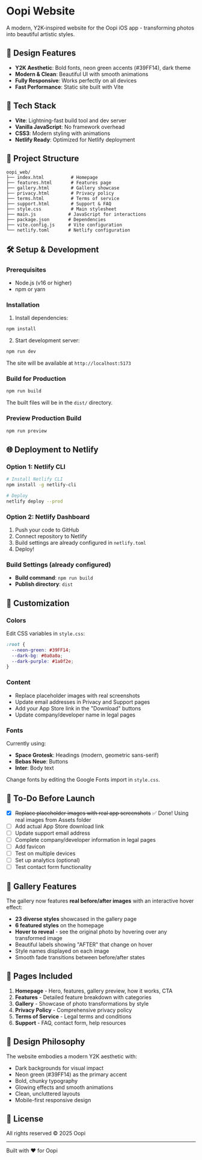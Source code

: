 # Oopi Website

A modern, Y2K-inspired website for the Oopi iOS app - transforming photos into beautiful artistic styles.

## 🎨 Design Features

- **Y2K Aesthetic**: Bold fonts, neon green accents (#39FF14), dark theme
- **Modern & Clean**: Beautiful UI with smooth animations
- **Fully Responsive**: Works perfectly on all devices
- **Fast Performance**: Static site built with Vite

## 🚀 Tech Stack

- **Vite**: Lightning-fast build tool and dev server
- **Vanilla JavaScript**: No framework overhead
- **CSS3**: Modern styling with animations
- **Netlify Ready**: Optimized for Netlify deployment

## 📁 Project Structure

```
oopi_web/
├── index.html          # Homepage
├── features.html       # Features page
├── gallery.html        # Gallery showcase
├── privacy.html        # Privacy policy
├── terms.html          # Terms of service
├── support.html        # Support & FAQ
├── style.css           # Main stylesheet
├── main.js            # JavaScript for interactions
├── package.json       # Dependencies
├── vite.config.js     # Vite configuration
└── netlify.toml       # Netlify configuration
```

## 🛠️ Setup & Development

### Prerequisites
- Node.js (v16 or higher)
- npm or yarn

### Installation

1. Install dependencies:
```bash
npm install
```

2. Start development server:
```bash
npm run dev
```

The site will be available at `http://localhost:5173`

### Build for Production

```bash
npm run build
```

The built files will be in the `dist/` directory.

### Preview Production Build

```bash
npm run preview
```

## 🌐 Deployment to Netlify

### Option 1: Netlify CLI
```bash
# Install Netlify CLI
npm install -g netlify-cli

# Deploy
netlify deploy --prod
```

### Option 2: Netlify Dashboard
1. Push your code to GitHub
2. Connect repository to Netlify
3. Build settings are already configured in `netlify.toml`
4. Deploy!

### Build Settings (already configured)
- **Build command**: `npm run build`
- **Publish directory**: `dist`

## 📝 Customization

### Colors
Edit CSS variables in `style.css`:
```css
:root {
  --neon-green: #39FF14;
  --dark-bg: #0a0a0a;
  --dark-purple: #1a0f2e;
}
```

### Content
- Replace placeholder images with real screenshots
- Update email addresses in Privacy and Support pages
- Add your App Store link in the "Download" buttons
- Update company/developer name in legal pages

### Fonts
Currently using:
- **Space Grotesk**: Headings (modern, geometric sans-serif)
- **Bebas Neue**: Buttons
- **Inter**: Body text

Change fonts by editing the Google Fonts import in `style.css`.

## 🎯 To-Do Before Launch

- [x] ~~Replace placeholder images with real app screenshots~~ ✅ Done! Using real images from Assets folder
- [ ] Add actual App Store download link
- [ ] Update support email address
- [ ] Complete company/developer information in legal pages
- [ ] Add favicon
- [ ] Test on multiple devices
- [ ] Set up analytics (optional)
- [ ] Test contact form functionality

## 🎨 Gallery Features

The gallery now features **real before/after images** with an interactive hover effect:
- **23 diverse styles** showcased in the gallery page
- **6 featured styles** on the homepage
- **Hover to reveal** - see the original photo by hovering over any transformed image
- Beautiful labels showing "AFTER" that change on hover
- Style names displayed on each image
- Smooth fade transitions between before/after states

## 📱 Pages Included

1. **Homepage** - Hero, features, gallery preview, how it works, CTA
2. **Features** - Detailed feature breakdown with categories
3. **Gallery** - Showcase of photo transformations by style
4. **Privacy Policy** - Comprehensive privacy policy
5. **Terms of Service** - Legal terms and conditions
6. **Support** - FAQ, contact form, help resources

## 🎨 Design Philosophy

The website embodies a modern Y2K aesthetic with:
- Dark backgrounds for visual impact
- Neon green (#39FF14) as the primary accent
- Bold, chunky typography
- Glowing effects and smooth animations
- Clean, uncluttered layouts
- Mobile-first responsive design

## 📄 License

All rights reserved © 2025 Oopi

---

Built with ❤️ for Oopi


